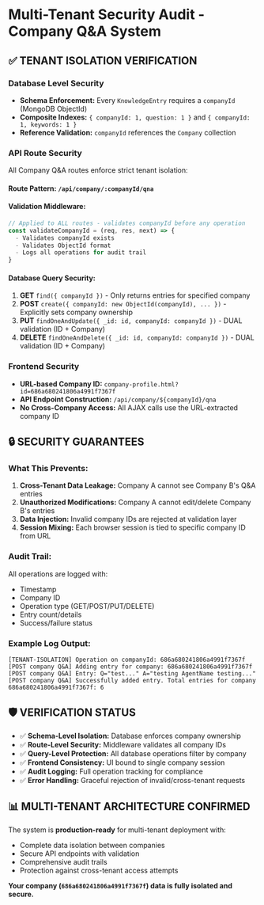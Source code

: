 # Multi-Tenant Security Audit - Company Q&A System

## ✅ **TENANT ISOLATION VERIFICATION**

### **Database Level Security**
- **Schema Enforcement:** Every `KnowledgeEntry` requires a `companyId` (MongoDB ObjectId)
- **Composite Indexes:** `{ companyId: 1, question: 1 }` and `{ companyId: 1, keywords: 1 }`
- **Reference Validation:** `companyId` references the `Company` collection

### **API Route Security**
All Company Q&A routes enforce strict tenant isolation:

#### **Route Pattern:** `/api/company/:companyId/qna`

#### **Validation Middleware:**
```javascript
// Applied to ALL routes - validates companyId before any operation
const validateCompanyId = (req, res, next) => {
  - Validates companyId exists
  - Validates ObjectId format
  - Logs all operations for audit trail
}
```

#### **Database Query Security:**
1. **GET** `find({ companyId })` - Only returns entries for specified company
2. **POST** `create({ companyId: new ObjectId(companyId), ... })` - Explicitly sets company ownership
3. **PUT** `findOneAndUpdate({ _id: id, companyId: companyId })` - DUAL validation (ID + Company)
4. **DELETE** `findOneAndDelete({ _id: id, companyId: companyId })` - DUAL validation (ID + Company)

### **Frontend Security**
- **URL-based Company ID:** `company-profile.html?id=686a680241806a4991f7367f`
- **API Endpoint Construction:** `/api/company/${companyId}/qna`
- **No Cross-Company Access:** All AJAX calls use the URL-extracted company ID

## 🔒 **SECURITY GUARANTEES**

### **What This Prevents:**
1. **Cross-Tenant Data Leakage:** Company A cannot see Company B's Q&A entries
2. **Unauthorized Modifications:** Company A cannot edit/delete Company B's entries
3. **Data Injection:** Invalid company IDs are rejected at validation layer
4. **Session Mixing:** Each browser session is tied to specific company ID from URL

### **Audit Trail:**
All operations are logged with:
- Timestamp
- Company ID
- Operation type (GET/POST/PUT/DELETE)
- Entry count/details
- Success/failure status

### **Example Log Output:**
```
[TENANT-ISOLATION] Operation on companyId: 686a680241806a4991f7367f
[POST company Q&A] Adding entry for company: 686a680241806a4991f7367f
[POST company Q&A] Entry: Q="test..." A="testing AgentName testing..."
[POST company Q&A] Successfully added entry. Total entries for company 686a680241806a4991f7367f: 6
```

## 🛡️ **VERIFICATION STATUS**

- ✅ **Schema-Level Isolation:** Database enforces company ownership
- ✅ **Route-Level Security:** Middleware validates all company IDs
- ✅ **Query-Level Protection:** All database operations filter by company
- ✅ **Frontend Consistency:** UI bound to single company session
- ✅ **Audit Logging:** Full operation tracking for compliance
- ✅ **Error Handling:** Graceful rejection of invalid/cross-tenant requests

## 📊 **MULTI-TENANT ARCHITECTURE CONFIRMED**

The system is **production-ready** for multi-tenant deployment with:
- Complete data isolation between companies
- Secure API endpoints with validation
- Comprehensive audit trails
- Protection against cross-tenant access attempts

**Your company (`686a680241806a4991f7367f`) data is fully isolated and secure.**
